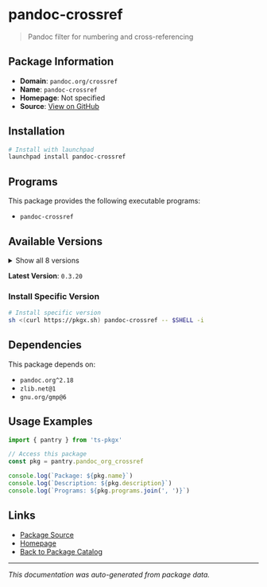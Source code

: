 # pandoc-crossref

> Pandoc filter for numbering and cross-referencing

## Package Information

- **Domain**: `pandoc.org/crossref`
- **Name**: `pandoc-crossref`
- **Homepage**: Not specified
- **Source**: [View on GitHub](https://github.com/pkgxdev/pantry/tree/main/projects/pandoc.org/crossref/package.yml)

## Installation

```bash
# Install with launchpad
launchpad install pandoc-crossref
```

## Programs

This package provides the following executable programs:

- `pandoc-crossref`

## Available Versions

<details>
<summary>Show all 8 versions</summary>

- `0.3.20`, `0.3.19`, `0.3.18.2`, `0.3.18.1`, `0.3.17.1`
- `0.3.17.0`, `0.3.16.0`, `0.3.15.2`

</details>

**Latest Version**: `0.3.20`

### Install Specific Version

```bash
# Install specific version
sh <(curl https://pkgx.sh) pandoc-crossref -- $SHELL -i
```

## Dependencies

This package depends on:

- `pandoc.org^2.18`
- `zlib.net@1`
- `gnu.org/gmp@6`

## Usage Examples

```typescript
import { pantry } from 'ts-pkgx'

// Access this package
const pkg = pantry.pandoc_org_crossref

console.log(`Package: ${pkg.name}`)
console.log(`Description: ${pkg.description}`)
console.log(`Programs: ${pkg.programs.join(', ')}`)
```

## Links

- [Package Source](https://github.com/pkgxdev/pantry/tree/main/projects/pandoc.org/crossref/package.yml)
- [Homepage](#)
- [Back to Package Catalog](../package-catalog.md)

---

*This documentation was auto-generated from package data.*
